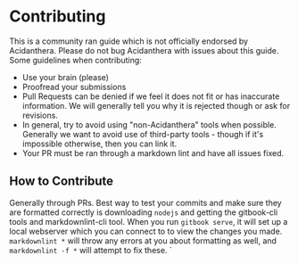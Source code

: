 # Contributing

This is a community ran guide which is not officially endorsed by Acidanthera. Please do not bug Acidanthera with issues about this guide. Some guidelines when contributing:

* Use your brain (please)
* Proofread your submissions
* Pull Requests can be denied if we feel it does not fit or has inaccurate information. We will generally tell you why it is rejected though or ask for revisions.
* In general, try to avoid using "non-Acidanthera" tools when possible. Generally we want to avoid use of third-party tools  - though if it's impossible otherwise, then you can link it.
* Your PR must be ran through a markdown lint and have all issues fixed.

## How to Contribute

Generally through PRs. Best way to test your commits and make sure they are formatted correctly is downloading `nodejs` and getting the gitbook-cli tools and markdownlint-cli tool. When you run `gitbook serve`, it will set up a local webserver which you can connect to to view the changes you made. `markdownlint *` will throw any errors at you about formatting as well, and `markdownlint -f *` will attempt to fix these.
`
